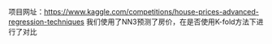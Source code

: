 项目网址：https://www.kaggle.com/competitions/house-prices-advanced-regression-techniques
我们使用了NN3预测了房价，在是否使用K-fold方法下进行了对比
